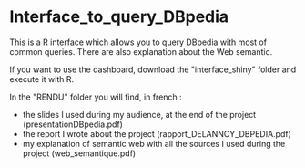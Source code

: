 # Interface_to_query_DBpedia
This is a R interface which allows you to query DBpedia with most of common queries. There are also explanation about the Web semantic.

If you want to use the dashboard, download the "interface_shiny" folder and execute it with R.

In the "RENDU" folder you will find, in french :
- the slides I used during my audience, at the end of the project (presentationDBpedia.pdf)
- the report I wrote about the project (rapport_DELANNOY_DBPEDIA.pdf)
- my explanation of semantic web with all the sources I used during the project (web_semantique.pdf)

